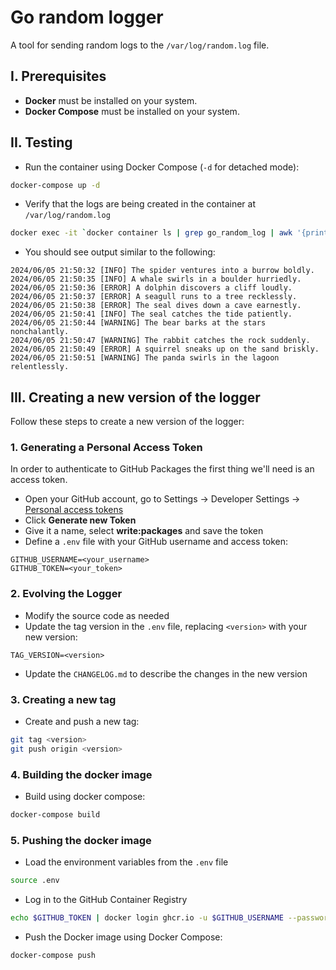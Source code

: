 # Go random logger
A tool for sending random logs to the `/var/log/random.log` file.

## I. Prerequisites
- **Docker** must be installed on your system.
- **Docker Compose** must be installed on your system.

## II. Testing
- Run the container using Docker Compose (`-d` for detached mode):
```sh
docker-compose up -d
```
- Verify that the logs are being created in the container at `/var/log/random.log`
```sh
docker exec -it `docker container ls | grep go_random_log | awk '{print $1}'` bash -c "tail -f /var/log/random.log"
```
- You should see output similar to the following:
```plaintext
2024/06/05 21:50:32 [INFO] The spider ventures into a burrow boldly.
2024/06/05 21:50:35 [INFO] A whale swirls in a boulder hurriedly.
2024/06/05 21:50:36 [ERROR] A dolphin discovers a cliff loudly.
2024/06/05 21:50:37 [ERROR] A seagull runs to a tree recklessly.
2024/06/05 21:50:38 [ERROR] The seal dives down a cave earnestly.
2024/06/05 21:50:41 [INFO] The seal catches the tide patiently.
2024/06/05 21:50:44 [WARNING] The bear barks at the stars nonchalantly.
2024/06/05 21:50:47 [WARNING] The rabbit catches the rock suddenly.
2024/06/05 21:50:49 [ERROR] A squirrel sneaks up on the sand briskly.
2024/06/05 21:50:51 [WARNING] The panda swirls in the lagoon relentlessly.
```

## III. Creating a new version of the logger
Follow these steps to create a new version of the logger:

### 1. Generating a Personal Access Token
In order to authenticate to GitHub Packages the first thing we'll need is an access token.

- Open your GitHub account, go to Settings -> Developer Settings -> [Personal access tokens](https://github.com/settings/tokens)
- Click **Generate new Token**
- Give it a name, select **write:packages** and save the token
- Define a `.env` file with your GitHub username and access token:
```text
GITHUB_USERNAME=<your_username>
GITHUB_TOKEN=<your_token>
```

### 2. Evolving the Logger
- Modify the source code as needed
- Update the tag version in the `.env` file, replacing `<version>` with your new version:
```text
TAG_VERSION=<version>
```
- Update the `CHANGELOG.md` to describe the changes in the new version

### 3. Creating a new tag
- Create and push a new tag:
```sh
git tag <version>
git push origin <version>
```

### 4. Building the docker image
- Build using docker compose:
```sh
docker-compose build
```

### 5. Pushing the docker image
- Load the environment variables from the `.env` file
```sh
source .env
```
- Log in to the GitHub Container Registry
```sh
echo $GITHUB_TOKEN | docker login ghcr.io -u $GITHUB_USERNAME --password-stdin
```
- Push the Docker image using Docker Compose:
```sh
docker-compose push
```
